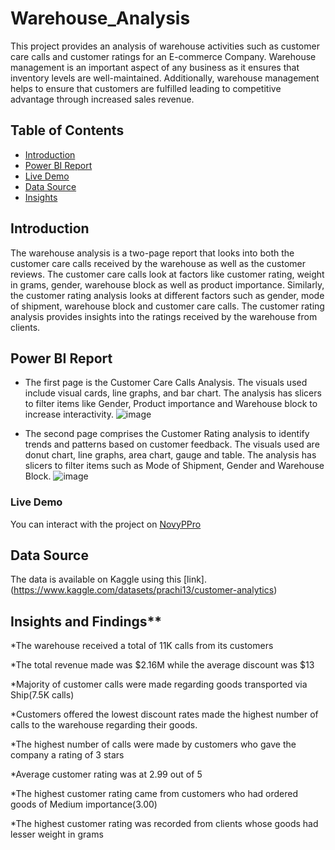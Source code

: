 # Warehouse_Analysis
This project provides an analysis of warehouse activities such as customer care calls and customer ratings for an E-commerce Company. Warehouse management is an important aspect of any business as it ensures that inventory levels are well-maintained. Additionally, warehouse management helps to ensure that customers are fulfilled leading to competitive advantage through increased sales revenue. 

## Table of Contents

- [Introduction](#introduction)
- [Power BI Report](#power-bi-report)
- [Live Demo](#live-demo)
- [Data Source](#data-source)
- [Insights](#Insights-and-findings)


## Introduction

The warehouse analysis is a two-page report that looks into both the customer care calls received by the warehouse as well as the customer reviews. The customer care calls look at factors like customer rating, weight in grams, gender, warehouse block as well as product importance. Similarly, the customer rating analysis looks at different factors such as gender, mode of shipment, warehouse block and customer care calls. The customer rating analysis provides insights into the ratings received by the warehouse from clients.

## Power BI Report

* The first page is the Customer Care Calls Analysis. The visuals used include visual cards, line graphs, and bar chart. The analysis has slicers to filter items like Gender, Product importance and Warehouse block to increase interactivity. 
![image](https://github.com/CynieC/Warehouse_Analysis/assets/100769722/c474827a-8cbf-40b6-ae8d-c5299fa2c021)

* The second page comprises the Customer Rating analysis to identify trends and patterns based on customer feedback. The visuals used are donut chart, line graphs, area chart, gauge and table. The analysis has slicers to filter items such as Mode of Shipment, Gender and Warehouse Block. 
![image](https://github.com/CynieC/Warehouse_Analysis/assets/100769722/5dc71320-f574-44f2-8675-be0df12d6b7f)


### Live Demo

You can interact with the project on [NovyPPro](https://www.novypro.com/profile_projects/cynthianafula?authuser=0&prompt=consent&scope=email%20profile%20https%3A%2F%2Fwww.googleapis.com%2Fauth%2Fuserinfo.profile%20https%3A%2F%2Fwww.googleapis.com%2Fauth%2Fuserinfo.email%20openid)

## Data Source

The data is available on Kaggle using this [link].(https://www.kaggle.com/datasets/prachi13/customer-analytics)


## Insights and Findings**
*The warehouse received a total of 11K calls from its customers

*The total revenue made was $2.16M while the average discount was $13

*Majority of customer calls were made regarding goods transported via Ship(7.5K calls)

*Customers offered the lowest discount rates made the highest number of calls to the warehouse regarding their goods.

*The highest number of calls were made by customers who gave the company a rating of 3 stars

*Average customer rating was at 2.99 out of 5

*The highest customer rating came from customers who had ordered goods of Medium importance(3.00)

*The highest customer rating was recorded from clients whose goods had lesser weight in grams
